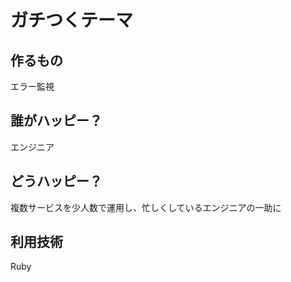 # ガチつくテーマ

## 作るもの
エラー監視

## 誰がハッピー？
エンジニア

## どうハッピー？
複数サービスを少人数で運用し、忙しくしているエンジニアの一助に

## 利用技術
Ruby

